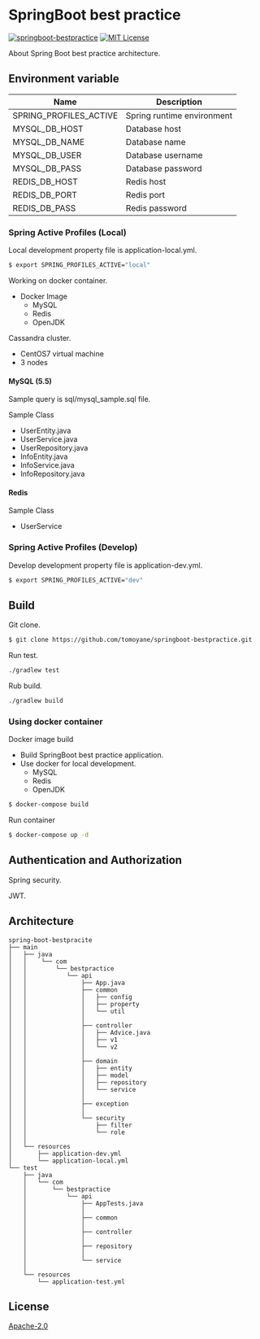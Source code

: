 # SpringBoot best practice
[![springboot-bestpractice](https://github.com/tomoyane/springboot-bestpractice/actions/workflows/ci.yml/badge.svg)](https://github.com/tomoyane/springboot-bestpractice/actions/workflows/ci.yml)
[![MIT License](http://img.shields.io/badge/license-MIT-blue.svg?style=flat)](https://github.com/tomoyane/springboot-bestpractice/blob/master/LICENSE.txt)

About Spring Boot best practice architecture.

## Environment variable

|Name|Description|
|---|---|
|SPRING_PROFILES_ACTIVE|Spring runtime environment|
|MYSQL_DB_HOST|Database host|
|MYSQL_DB_NAME|Database name|
|MYSQL_DB_USER|Database username|
|MYSQL_DB_PASS|Database password|
|REDIS_DB_HOST|Redis host|
|REDIS_DB_PORT|Redis port|
|REDIS_DB_PASS|Redis password|

### Spring Active Profiles (Local)

Local development property file is application-local.yml.

```bash
$ export SPRING_PROFILES_ACTIVE="local"
```

Working on docker container.
 * Docker Image
   * MySQL
   * Redis
   * OpenJDK

Cassandra cluster.
 * CentOS7 virtual machine 
 * 3 nodes

#### MySQL (5.5)
Sample query is sql/mysql_sample.sql file.

Sample Class
 * UserEntity.java
 * UserService.java
 * UserRepository.java
 * InfoEntity.java
 * InfoService.java
 * InfoRepository.java
   
#### Redis 
Sample Class
 * UserService

### Spring Active Profiles (Develop)
Develop development property file is application-dev.yml.

```bash
$ export SPRING_PROFILES_ACTIVE="dev"
```

## Build
Git clone.
```bash
$ git clone https://github.com/tomoyane/springboot-bestpractice.git
```

Run test.
```bash
./gradlew test
```

Rub build.
```bash
./gradlew build 
```

### Using docker container
Docker image build
 * Build SpringBoot best practice application.
 * Use docker for local development.
   * MySQL
   * Redis
   * OpenJDK 

```bash
$ docker-compose build
```

Run container
```bash
$ docker-compose up -d
```

## Authentication and Authorization
Spring security.

JWT.

## Architecture
```
spring-boot-bestpracite
├── main
│   ├── java
│   │    └── com
│   │        └── bestpractice
│   │           └── api
│   │               ├── App.java
│   │               ├── common
│   │               │   ├── config
│   │               │   ├── property
│   │               │   └── util
│   │               │
│   │               ├── controller
│   │               │   ├── Advice.java
│   │               │   ├── v1
│   │               │   └── v2
│   │               │
│   │               ├── domain
│   │               │   ├── entity
│   │               │   ├── model
│   │               │   ├── repository
│   │               │   └── service
│   │               │
│   │               ├── exception
│   │               │
│   │               └── security
│   │                   ├── filter
│   │                   └── role
│   │ 
│   └── resources
│       ├── application-dev.yml
│       └── application-local.yml
└── test
    ├── java
    │   └── com
    │       └── bestpractice
    │           └── api
    │               ├── AppTests.java
    │               │
    │               ├── common
    │               │
    │               ├── controller
    │               │
    │               ├── repository
    │               │
    │               └── service
    │
    └── resources
        └── application-test.yml
```

## License
[Apache-2.0](https://github.com/tomoyane/springboot-bestpractice/blob/master/LICENSE)
